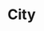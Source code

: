 ---
layout: category
id: city
nav: true
nav-order: 2
title: City
intro: Head for the buzz of the city, dipping into festive markets and catching dazzling shows as you soak up the electric atmosphere in the run-up to Christmas...
contents:
  - p: Match your luxury hotel pick with an outfit to suit your escape. From days exploring bustling markets and foodie gems, to evenings that require a smarter look for checking-in to talked-about restaurants and catching that must-see show, pair your boutique stay with a boutique look.
  - p: For her, a jumpsuit is perfect for layering with a cosy turtle neck, or they can match a long-sleeve evening dress with thick tights for a stylish evening look. For him, there’s no need to look stuffy either, with quality denim and warm but fashionable shirts and overshirts. Keep the kids toasty with cosy statement knits that won’t lead to any complaints about the cold.
offers-title: Find your perfect city escape

products:
  - id: womens
    name: Women
    link: https://www.fatface.com/women
    product-list:
      - id: 948023
        name: Talia Cord Jumpsuit
        price: "59.50"
        link: "#product-link"
      - id: 948393
        name: Enise Stripe Turtle Neck
        price: "29.50"
        link: "#product-link"
      - id: 948014
        name: Ariana Silhouette Floral Dress
        price: "56.00"
        link: "#product-link"
      - id: 949690
        name: Camel Wool Coat
        price: "150.00"
        link: "#product-link"

  - id: mens
    name: Men
    link: https://www.fatface.com/men
    product-list:
      - id: 945544
        name: Cord Overshirt
        price: "55.00"
        link: "#product-link"
      - id: 946046
        name: Huckstepper Stripe Shirt
        price: "49.50"
        link: "#product-link"
      - id: 945134
        name: product title
        price: "59.00"
        link: Slim Dark Vintage Wash Jeans
      - id: 945476
        name: Cashmere Crew Sweat
        price: "99.00"
        link: "#product-link"

  - id: kids
    name: Kids
    link: https://www.fatface.com/kids
    product-list:
      - id: 948876
        name: Jade Embroidered Star Cord Dress
        price: "29.50"
        link: "#product-link"
      - id: 948882
        name: Lazer Spot Moleskin Penny Pinafore
        price: "22.50"
        link: "#product-link"
      - id: 948885
        name: Sequin Star Crew Neck Sweat
        price: "22.50"
        link: "#product-link"
      - id: 946173
        name: Plain Waffle Knit Crew Sweat
        price: "18.00"
        link: "#product-link"
      - id: 949035
        name: Stripe Contrast Raglan
        price: "9.50"
        link: "#product-link"
      - id: 946709
        name: Dark Wash Slim Jeans
        price: "18.00"
        link: "#product-link"
---